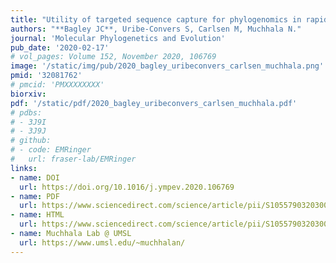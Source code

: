 ```yaml
---
title: "Utility of targeted sequence capture for phylogenomics in rapid, recent angiosperm radiations: Neotropical _Burmeistera_ bellflowers as a case study."
authors: "**Bagley JC**, Uribe-Convers S, Carlsen M, Muchhala N."
journal: 'Molecular Phylogenetics and Evolution'
pub_date: '2020-02-17'
# vol_pages: Volume 152, November 2020, 106769
image: '/static/img/pub/2020_bagley_uribeconvers_carlsen_muchhala.png'
pmid: '32081762'
# pmcid: 'PMXXXXXXXX'
biorxiv: 
pdf: '/static/pdf/2020_bagley_uribeconvers_carlsen_muchhala.pdf'
# pdbs:
# - 3J9I
# - 3J9J
# github:
# - code: EMRinger
#   url: fraser-lab/EMRinger
links:
- name: DOI
  url: https://doi.org/10.1016/j.ympev.2020.106769
- name: PDF
  url: https://www.sciencedirect.com/science/article/pii/S1055790320300415/pdfft?md5=b2d109c24b132f4d3a269b0b704b3b6f&pid=1-s2.0-S1055790320300415-main.pdf
- name: HTML
  url: https://www.sciencedirect.com/science/article/pii/S1055790320300415
- name: Muchhala Lab @ UMSL
  url: https://www.umsl.edu/~muchhalan/
---
```


